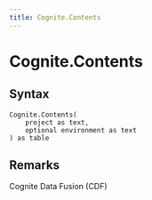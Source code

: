 ```yaml
---
title: Cognite.Contents
---
```


# Cognite.Contents



## Syntax

```powerquery
Cognite.Contents(
    project as text,
    optional environment as text
) as table
```


## Remarks

Cognite Data Fusion (CDF)


